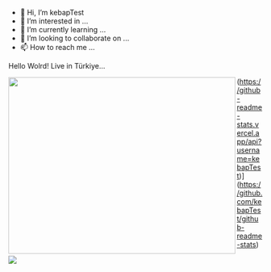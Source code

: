 - 👋 Hi, I’m kebapTest
- 👀 I’m interested in ...
- 🌱 I’m currently learning ...
- 💞️ I’m looking to collaborate on ...
- 📫 How to reach me ...

<!---
denemepay/denemepay is a ✨ special ✨ repository because its `README.md` (this file) appears on your GitHub profile.
You can click the Preview link to take a look at your changes.
--->
Hello Wolrd! Live in Türkiye...

<img src="https://github-readme-stats.vercel.app/api?username=kebapTest&show_icons=true&theme=highcontrast" align="left" width="450" height="350" >

(https://github-readme-stats.vercel.app/api?username=kebapTest)](https://github.com/kebapTest/github-readme-stats)

<img src="https://github-readme-stats.vercel.app/api?username=kebapTest&&show_icons=true&title_color=ffffff&icon_color=bb2acf&text_color=daf7dc&bg_color=151515">
